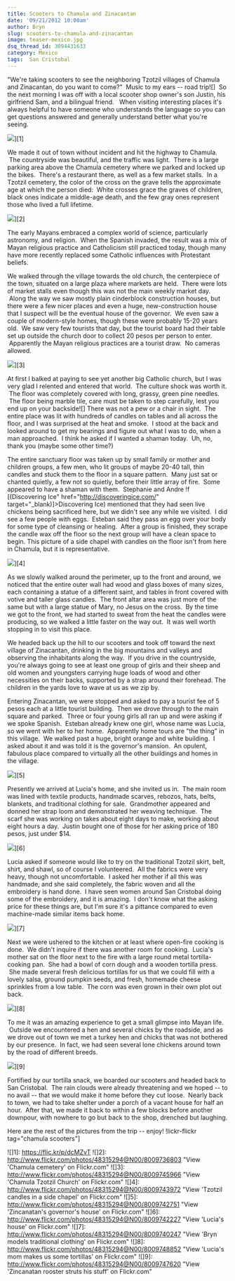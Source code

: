 ```yaml
---
title: Scooters to Chamula and Zinacantan
date: '09/21/2012 10:00am'
author: Bryn
slug: scooters-to-chamula-and-zinacantan
image: teaser-mexico.jpg
dsq_thread_id: 3094431633
category: Mexico
tags:  San Cristobal
---
```

"We're taking scooters to see the neighboring Tzotzil villages of Chamula and Zinacantan, do you want to come?"  Music to my ears -- road trip![]  So the next morning I was off with a local scooter shop owner's son Justin, his girlfriend Sam, and a bilingual friend.   When visiting interesting places it's always helpful to have someone who understands the language so you can get questions answered and generally understand better what you're seeing.

![](https://farm9.staticflickr.com/8455/8009736193_bec1abb7cb_n.jpg)][1]

We made it out of town without incident and hit the highway to Chamula.  The countryside was beautiful, and the traffic was light.  There is a large parking area above the Chamula cemetery where we parked and locked up the bikes.  There's a restaurant there, as well as a few market stalls.  In a Tzotzil cemetery, the color of the cross on the grave tells the approximate age at which the person died:  White crosses grace the graves of children, black ones indicate a middle-age death, and the few gray ones represent those who lived a full lifetime.

![](http://farm9.staticflickr.com/8295/8009736803_c565d14094.jpg)][2]

The early Mayans embraced a complex world of science, particularly astronomy, and religion.  When the Spanish invaded, the result was a mix of Mayan religious practice and Catholicism still practiced today, though many have more recently replaced some Catholic influences with Protestant beliefs.

We walked through the village towards the old church, the centerpiece of the town, situated on a large plaza where markets are held.  There were lots of market stalls even though this was not the main weekly market day.  Along the way we saw mostly plain cinderblock construction houses, but there were a few nicer places and even a huge, new-construction house that I suspect will be the eventual house of the governor.  We even saw a couple of modern-style homes, though these were probably 15-20 years old.  We saw very few tourists that day, but the tourist board had their table set up outside the church door to collect 20 pesos per person to enter.  Apparently the Mayan religious practices are a tourist draw.  No cameras allowed.

![](http://farm9.staticflickr.com/8451/8009745966_ec0c413861.jpg)][3]

At first I balked at paying to see yet another big Catholic church, but I was very glad I relented and entered that world.  The culture shock was worth it.  The floor was completely covered with long, grassy, green pine needles.  The floor being marble tile, care must be taken to step carefully, lest you end up on your backside![] There was not a pew or a chair in sight.  The entire place was lit with hundreds of candles on tables and all across the floor, and I was surprised at the heat and smoke.  I stood at the back and looked around to get my bearings and figure out what I was to do, when a man approached.  I think he asked if I wanted a shaman today.  Uh, no, thank you (maybe some other time?)

The entire sanctuary floor was taken up by small family or mother and children groups, a few men, who lit groups of maybe 20-40 tall, thin candles and stuck them to the floor in a square pattern.  Many just sat or chanted quietly, a few not so quietly, before their little array of fire.  Some appeared to have a shaman with them.  Stephanie and Andre !f [(Discovering Ice" href="http://discoveringice.com/" target="_blank)]>Discovering Ice) mentioned that they had seen live chickens being sacrificed here, but we didn't see any while we visited.  I did see a few people with eggs.  Esteban said they pass an egg over your body for some type of cleansing or healing.  After a group is finished, they scrape the candle wax off the floor so the next group will have a clean space to begin. This picture of a side chapel with candles on the floor isn't from here in Chamula, but it is representative.

![](http://farm9.staticflickr.com/8169/8009743972_9c883d85bc.jpg)][4]

As we slowly walked around the perimeter, up to the front and around, we noticed that the entire outer wall had wood and glass boxes of many sizes, each containing a statue of a different saint, and tables in front covered with votive and taller glass candles.  The front altar area was just more of the same but with a large statue of Mary, no Jesus on the cross.  By the time we got to the front, we had started to sweat from the heat the candles were producing, so we walked a little faster on the way out.  It was well worth stopping in to visit this place.

We headed back up the hill to our scooters and took off toward the next village of Zinacantan, drinking in the big mountains and valleys and observing the inhabitants along the way.  If you drive in the countryside, you're always going to see at least one group of girls and their sheep and old women and youngsters carrying huge loads of wood and other necessities on their backs, supported by a strap around their forehead. The children in the yards love to wave at us as we zip by.

Entering Zinacantan, we were stopped and asked to pay a tourist fee of 5 pesos each at a little tourist building.  Then we drove through to the main square and parked.  Three or four young girls all ran up and were asking if we spoke Spanish.  Esteban already knew one girl, whose name was Lucia, so we went with her to her home.  Apparently home tours are "the thing" in this village.  We walked past a huge, bright orange and white building.  I asked about it and was told it is the governor's mansion.  An opulent, fabulous place compared to virtually all the other buildings and homes in the village.

![](http://farm9.staticflickr.com/8032/8009742751_61d520043e.jpg)][5]

Presently we arrived at Lucia's home, and she invited us in.  The main room was lined with textile products, handmade scarves, rebozos, hats, belts, blankets, and traditional clothing for sale.  Grandmother appeared and donned her strap loom and demonstrated her weaving technique.  The scarf she was working on takes about eight days to make, working about eight hours a day.  Justin bought one of those for her asking price of 180 pesos, just under $14.

![](http://farm9.staticflickr.com/8440/8009742227_1d60664e82.jpg)][6]

Lucia asked if someone would like to try on the traditional Tzotzil skirt, belt, shirt, and shawl, so of course I volunteered.  All the fabrics were very heavy, though not uncomfortable.  I asked her mother if all this was handmade, and she said completely, the fabric woven and all the embroidery is hand done.  I have seen women around San Cristobal doing some of the embroidery, and it is amazing.  I don't know what the asking price for these things are, but I'm sure it's a pittance compared to even machine-made similar items back home.

![](http://farm9.staticflickr.com/8437/8009740247_fce5370c5f.jpg)][7]

Next we were ushered to the kitchen or at least where open-fire cooking is done.  We didn't inquire if there was another room for cooking.  Lucia's mother sat on the floor next to the fire with a large round metal tortilla-cooking pan.  She had a bowl of corn dough and a wooden tortilla press.  She made several fresh delicious tortillas for us that we could fill with a lovely salsa, ground pumpkin seeds, and fresh, homemade cheese sprinkles from a low table.  The corn was even grown in their own plot out back.

![](http://farm9.staticflickr.com/8447/8009748852_90524a6ddc.jpg)][8]

To me it was an amazing experience to get a small glimpse into Mayan life.  Outside we encountered a hen and several chicks by the roadside, and as we drove out of town we met a turkey hen and chicks that was not bothered by our presence.  In fact, we had seen several lone chickens around town by the road of different breeds.

![](http://farm9.staticflickr.com/8032/8009747620_2b84d8991e.jpg)][9]

Fortified by our tortilla snack, we boarded our scooters and headed back to San Cristobal.  The rain clouds were already threatening and we hoped -- to no avail -- that we would make it home before they cut loose.  Nearly back to town, we had to take shelter under a porch of a vacant house for half an hour.  After that, we made it back to within a few blocks before another downpour, with nowhere to go but back to the shop, drenched but laughing.

Here are the rest of the pictures from the trip -- enjoy!
!lickr-flickr tag="chamula scooters"]

 ![]1]: https://flic.kr/p/dcMZvT
 ![]2]: http://www.flickr.com/photos/48315294@N00/8009736803 "View 'Chamula cemetery' on Flickr.com"
 ![]3]: http://www.flickr.com/photos/48315294@N00/8009745966 "View 'Chamula Tzotzil Church' on Flickr.com"
 ![]4]: http://www.flickr.com/photos/48315294@N00/8009743972 "View 'Tzotzil candles in a side chapel' on Flickr.com"
 ![]5]: http://www.flickr.com/photos/48315294@N00/8009742751 "View 'Zincanatan's governor's house' on Flickr.com"
 ![]6]: http://www.flickr.com/photos/48315294@N00/8009742227 "View 'Lucia's house' on Flickr.com"
 ![]7]: http://www.flickr.com/photos/48315294@N00/8009740247 "View 'Bryn models traditional clothing' on Flickr.com"
 ![]8]: http://www.flickr.com/photos/48315294@N00/8009748852 "View 'Lucia's mom makes us some tortillas' on Flickr.com"
 ![]9]: http://www.flickr.com/photos/48315294@N00/8009747620 "View 'Zincanatan rooster struts his stuff' on Flickr.com"